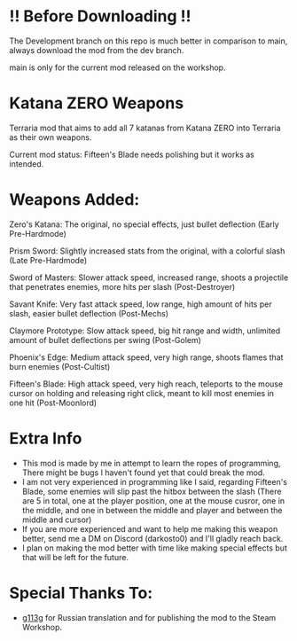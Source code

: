 # !! Before Downloading !!
The Development branch on this repo is much better in comparison to main, always download the mod from the dev branch. 

main is only for the current mod released on the workshop.

# Katana ZERO Weapons
Terraria mod that aims to add all 7 katanas from Katana ZERO into Terraria as their own weapons.

Current mod status: Fifteen's Blade needs polishing but it works as intended.

# Weapons Added:
Zero's Katana: The original, no special effects, just bullet deflection 
(Early Pre-Hardmode)

Prism Sword: Slightly increased stats from the original, with a colorful slash 
(Late Pre-Hardmode)

Sword of Masters: Slower attack speed, increased range, shoots a projectile that penetrates enemies, more hits per slash (Post-Destroyer)

Savant Knife: Very fast attack speed, low range, high amount of hits per slash, easier bullet deflection (Post-Mechs)

Claymore Prototype: Slow attack speed, big hit range and width, unlimited amount of bullet deflections per swing (Post-Golem)

Phoenix's Edge: Medium attack speed, very high range, shoots flames that burn enemies (Post-Cultist)

Fifteen's Blade: High attack speed, very high reach, teleports to the mouse cursor on holding and releasing right click, meant to kill most enemies in one hit (Post-Moonlord)

# Extra Info
- This mod is made by me in attempt to learn the ropes of programming, There might be bugs I haven't found yet that could break the mod.
- I am not very experienced in programming like I said, regarding Fifteen's Blade, some enemies will slip past the hitbox between the slash (There are 5 in total, one at the player position, one at the mouse cusror, one in the middle, and one in between the middle and player and between the middle and cursor)
- If you are more experienced and want to help me making this weapon better, send me a DM on Discord (darkosto0) and I'll gladly reach back.
- I plan on making the mod better with time like making special effects but that will be left for the future.

# Special Thanks To:
- [g113g](https://github.com/g113g) for Russian translation and for publishing the mod to the Steam Workshop.
